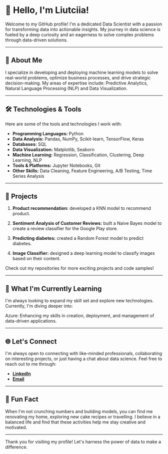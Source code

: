 # 👋 Hello, I'm Liutciia!

Welcome to my GitHub profile! I'm a dedicated Data Scientist with a passion for transforming data into actionable insights. My journey in data science is fueled by a deep curiosity and an eagerness to solve complex problems through data-driven solutions.

---

## 🚀 About Me

I specialize in developing and deploying machine learning models to solve real-world problems, optimize business processes, and drive strategic decision-making. My areas of expertise include: Predictive Analytics, Natural Language Processing (NLP) and Data Visualization.

---

## 🛠️ Technologies & Tools

Here are some of the tools and technologies I work with:

- **Programming Languages:** Python
- **Data Analysis:** Pandas, NumPy, Scikit-learn, TensorFlow, Keras
- **Databases:** SQL
- **Data Visualization:** Matplotlib, Seaborn
- **Machine Learning:** Regression, Classification, Clustering, Deep Learning, NLP
- **Tools & Platforms:** Jupyter Notebooks, Git
- **Other Skills:** Data Cleaning, Feature Engineering, A/B Testing, Time Series Analysis

---

## 📝 Projects

1. **Product recommendation:** developed a KNN model to recommend product.

2. **Sentiment Analysis of Customer Reviews:** built a Naive Bayes model to create a review classifier for the Google Play store.

3. **Predicting diabetes:** created a Random Forest model to predict diabetes.

4. **Image Classifier:** designed a deep learning model to classify images based on their content.

Check out my repositories for more exciting projects and code samples!

---

## 🌱 What I'm Currently Learning

I'm always looking to expand my skill set and explore new technologies. Currently, I'm diving deeper into:

Azure: Enhancing my skills in creation, deployment, and management of data-driven applications.

---

## 🌐 Let's Connect

I'm always open to connecting with like-minded professionals, collaborating on interesting projects, or just having a chat about data science. Feel free to reach out to me through:

- **[LinkedIn](https://www.linkedin.com/in/liutciiass/)** 
- **[Email](mailto:luciasalikhova@gmail.com)** 

---

## 🌟 Fun Fact

When I'm not crunching numbers and building models, you can find me renovating my home, exploring new cake recipes or travelling. I believe in a balanced life and find that these activities help me stay creative and motivated.

---

Thank you for visiting my profile! Let's harness the power of data to make a difference.
